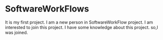 # SoftwareWorkFlows
It is my first project.
I am a new person in SoftwareWorkFlow project.
I am interested to join this project.
I have some knowledge about this project.
so,I was joined.
